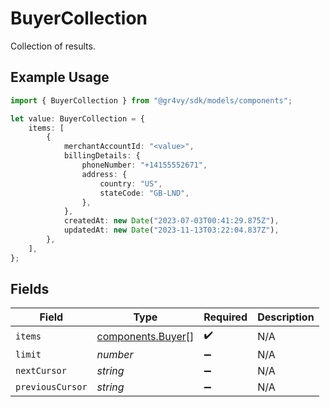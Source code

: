 # BuyerCollection

Collection of results.

## Example Usage

```typescript
import { BuyerCollection } from "@gr4vy/sdk/models/components";

let value: BuyerCollection = {
    items: [
        {
            merchantAccountId: "<value>",
            billingDetails: {
                phoneNumber: "+14155552671",
                address: {
                    country: "US",
                    stateCode: "GB-LND",
                },
            },
            createdAt: new Date("2023-07-03T00:41:29.875Z"),
            updatedAt: new Date("2023-11-13T03:22:04.837Z"),
        },
    ],
};
```

## Fields

| Field                                                  | Type                                                   | Required                                               | Description                                            |
| ------------------------------------------------------ | ------------------------------------------------------ | ------------------------------------------------------ | ------------------------------------------------------ |
| `items`                                                | [components.Buyer](../../models/components/buyer.md)[] | :heavy_check_mark:                                     | N/A                                                    |
| `limit`                                                | *number*                                               | :heavy_minus_sign:                                     | N/A                                                    |
| `nextCursor`                                           | *string*                                               | :heavy_minus_sign:                                     | N/A                                                    |
| `previousCursor`                                       | *string*                                               | :heavy_minus_sign:                                     | N/A                                                    |